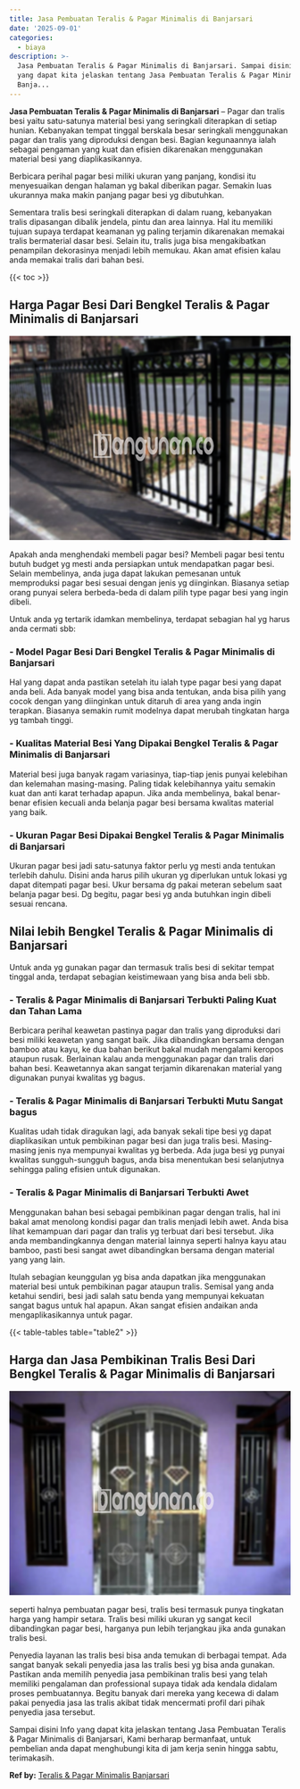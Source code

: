 ```yaml
---
title: Jasa Pembuatan Teralis & Pagar Minimalis di Banjarsari
date: '2025-09-01'
categories:
  - biaya
description: >-
  Jasa Pembuatan Teralis & Pagar Minimalis di Banjarsari. Sampai disini Info
  yang dapat kita jelaskan tentang Jasa Pembuatan Teralis & Pagar Minimalis di
  Banja...
---
```


**Jasa Pembuatan Teralis & Pagar Minimalis di Banjarsari** – Pagar dan tralis besi yaitu satu-satunya material besi yang seringkali diterapkan di setiap hunian. Kebanyakan tempat tinggal berskala besar seringkali menggunakan pagar dan tralis yang diproduksi dengan besi. Bagian kegunaannya ialah sebagai pengaman yang kuat dan efisien dikarenakan menggunakan material besi yang diaplikasikannya.

Berbicara perihal pagar besi miliki ukuran yang panjang, kondisi itu menyesuaikan dengan halaman yg bakal diberikan pagar. Semakin luas ukurannya maka makin panjang pagar besi yg dibutuhkan.

Sementara tralis besi seringkali diterapkan di dalam ruang, kebanyakan tralis dipasangan dibalik jendela, pintu dan area lainnya. Hal itu memiliki tujuan supaya terdapat keamanan yg paling terjamin dikarenakan memakai tralis bermaterial dasar besi. Selain itu, tralis juga bisa mengakibatkan penampilan dekorasinya menjadi lebih memukau. Akan amat efisien kalau anda memakai tralis dari bahan besi.

{{< toc >}}

## Harga Pagar Besi Dari Bengkel Teralis & Pagar Minimalis di Banjarsari

![Jasa Pembuatan Teralis & Pagar Minimalis di Banjarsari](/images/pagar-minimalis-murah-53.png)

Apakah anda menghendaki membeli pagar besi? Membeli pagar besi tentu butuh budget yg mesti anda persiapkan untuk mendapatkan pagar besi. Selain membelinya, anda juga dapat lakukan pemesanan untuk memproduksi pagar besi sesuai dengan jenis yg diinginkan. Biasanya setiap orang punyai selera berbeda-beda di dalam pilih type pagar besi yang ingin dibeli.

Untuk anda yg tertarik idamkan membelinya, terdapat sebagian hal yg harus anda cermati sbb:
### \- Model Pagar Besi Dari Bengkel Teralis & Pagar Minimalis di Banjarsari

Hal yang dapat anda pastikan setelah itu ialah type pagar besi yang dapat anda beli. Ada banyak model yang bisa anda tentukan, anda bisa pilih yang cocok dengan yang diinginkan untuk ditaruh di area yang anda ingin terapkan. Biasanya semakin rumit modelnya dapat merubah tingkatan harga yg tambah tinggi.

### \- Kualitas Material Besi Yang Dipakai Bengkel Teralis & Pagar Minimalis di Banjarsari

Material besi juga banyak ragam variasinya, tiap-tiap jenis punyai kelebihan dan kelemahan masing-masing. Paling tidak kelebihannya yaitu semakin kuat dan anti karat terhadap apapun. Jika anda membelinya, bakal benar-benar efisien kecuali anda belanja pagar besi bersama kwalitas material yang baik.

### \- Ukuran Pagar Besi Dipakai Bengkel Teralis & Pagar Minimalis di Banjarsari

Ukuran pagar besi jadi satu-satunya faktor perlu yg mesti anda tentukan terlebih dahulu. Disini anda harus pilih ukuran yg diperlukan untuk lokasi yg dapat ditempati pagar besi. Ukur bersama dg pakai meteran sebelum saat belanja pagar besi. Dg begitu, pagar besi yg anda butuhkan ingin dibeli sesuai rencana.

## Nilai lebih Bengkel Teralis & Pagar Minimalis di Banjarsari

Untuk anda yg gunakan pagar dan termasuk tralis besi di sekitar tempat tinggal anda, terdapat sebagian keistimewaan yang bisa anda beli sbb.

### \- Teralis & Pagar Minimalis di Banjarsari Terbukti Paling Kuat dan Tahan Lama

Berbicara perihal keawetan pastinya pagar dan tralis yang diproduksi dari besi miliki keawetan yang sangat baik. Jika dibandingkan bersama dengan bamboo atau kayu, ke dua bahan berikut bakal mudah mengalami keropos ataupun rusak. Berlainan kalau anda menggunakan pagar dan tralis dari bahan besi. Keawetannya akan sangat terjamin dikarenakan material yang digunakan punyai kwalitas yg bagus.

### \- Teralis & Pagar Minimalis di Banjarsari Terbukti Mutu Sangat bagus

Kualitas udah tidak diragukan lagi, ada banyak sekali tipe besi yg dapat diaplikasikan untuk pembikinan pagar besi dan juga tralis besi. Masing-masing jenis nya mempunyai kwalitas yg berbeda. Ada juga besi yg punyai kwalitas sungguh-sungguh bagus, anda bisa menentukan besi selanjutnya sehingga paling efisien untuk digunakan.

### \- Teralis & Pagar Minimalis di Banjarsari Terbukti Awet

Menggunakan bahan besi sebagai pembikinan pagar dengan tralis, hal ini bakal amat menolong kondisi pagar dan tralis menjadi lebih awet. Anda bisa lihat kemampuan dari pagar dan tralis yg terbuat dari besi tersebut. Jika anda membandingkannya dengan material lainnya seperti halnya kayu atau bamboo, pasti besi sangat awet dibandingkan bersama dengan material yang yang lain.

Itulah sebagian keunggulan yg bisa anda dapatkan jika menggunakan material besi untuk pembikinan pagar ataupun tralis. Semisal yang anda ketahui sendiri, besi jadi salah satu benda yang mempunyai kekuatan sangat bagus untuk hal apapun. Akan sangat efisien andaikan anda mengaplikasikannya untuk pagar.

{{< table-tables table="table2" >}}

## Harga dan Jasa Pembikinan Tralis Besi Dari Bengkel Teralis & Pagar Minimalis di Banjarsari

![Jasa Pembuatan Teralis & Pagar Minimalis di Banjarsari](/images/teralis-minimalis-murah-18.png)

seperti halnya pembuatan pagar besi, tralis besi termasuk punya tingkatan harga yang hampir setara. Tralis besi miliki ukuran yg sangat kecil dibandingkan pagar besi, harganya pun lebih terjangkau jika anda gunakan tralis besi.

Penyedia layanan las tralis besi bisa anda temukan di berbagai tempat. Ada sangat banyak sekali penyedia jasa las tralis besi yg bisa anda gunakan. Pastikan anda memilih penyedia jasa pembikinan tralis besi yang telah memiliki pengalaman dan professional supaya tidak ada kendala didalam proses pembuatannya. Begitu banyak dari mereka yang kecewa di dalam pakai penyedia jasa las tralis akibat tidak mencermati profil dari pihak penyedia jasa tersebut.

Sampai disini Info yang dapat kita jelaskan tentang Jasa Pembuatan Teralis & Pagar Minimalis di Banjarsari, Kami berharap bermanfaat, untuk pembelian anda dapat menghubungi kita di jam kerja senin hingga sabtu, terimakasih.

**Ref by:** [Teralis & Pagar Minimalis Banjarsari](https://id.wikipedia.org/wiki/Teralis)
